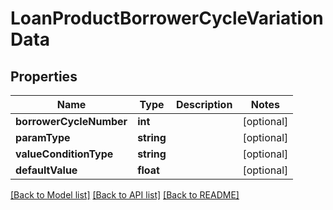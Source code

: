 # LoanProductBorrowerCycleVariationData

## Properties
Name | Type | Description | Notes
------------ | ------------- | ------------- | -------------
**borrowerCycleNumber** | **int** |  | [optional] 
**paramType** | **string** |  | [optional] 
**valueConditionType** | **string** |  | [optional] 
**defaultValue** | **float** |  | [optional] 

[[Back to Model list]](../../README.md#documentation-for-models) [[Back to API list]](../../README.md#documentation-for-api-endpoints) [[Back to README]](../../README.md)

